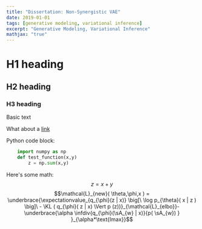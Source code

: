 ```yaml
---
title: "Dissertation: Non-Synergistic VAE"
date: 2019-01-01
tags: [generative modeling, variational inference]
excerpt: "Generative Modeling, Variational Inference"
mathjax: "true"
---
```


# H1 heading

## H2 heading

### H3 heading

Basic text

What about a [link](https://google.com)

Python code block:
```python
    import numpy as np
    def test_function(x,y)
        z = np.sum(x,y)

```

Here's some math:
$$z= x+y$$
$$\newcommand{\infdiv}{D_{KL}\infdivx}$$
$$\mathcal{L}_{new}( \theta,\phi,x ) =  \underbrace{\expectationvalue_{q_{\phi}(z | x)} \big[\ \log p_{\theta}( x | z ) \big]\ - \KL ( q_{\phi}( z | x) \Vert p (z))}_{\mathcal{L}_{elbo}}- \underbrace{\alpha \infdiv{q_{\phi}(\sA_{w} | x)}{p( \sA_{w}) } }_{\alpha*\text{Imax}}$$

